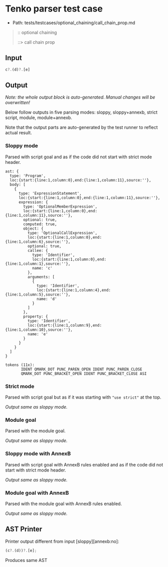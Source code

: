 # Tenko parser test case

- Path: tests/testcases/optional_chaining/call_chain_prop.md

> :: optional chaining
>
> ::> call chain prop
>
> 

## Input

`````js
c?.(d)?.[e]
`````

## Output

_Note: the whole output block is auto-generated. Manual changes will be overwritten!_

Below follow outputs in five parsing modes: sloppy, sloppy+annexb, strict script, module, module+annexb.

Note that the output parts are auto-generated by the test runner to reflect actual result.

### Sloppy mode

Parsed with script goal and as if the code did not start with strict mode header.

`````
ast: {
  type: 'Program',
  loc:{start:{line:1,column:0},end:{line:1,column:11},source:''},
  body: [
    {
      type: 'ExpressionStatement',
      loc:{start:{line:1,column:0},end:{line:1,column:11},source:''},
      expression: {
        type: 'OptionalMemberExpression',
        loc:{start:{line:1,column:0},end:{line:1,column:11},source:''},
        optional: true,
        computed: true,
        object: {
          type: 'OptionalCallExpression',
          loc:{start:{line:1,column:0},end:{line:1,column:6},source:''},
          optional: true,
          callee: {
            type: 'Identifier',
            loc:{start:{line:1,column:0},end:{line:1,column:1},source:''},
            name: 'c'
          },
          arguments: [
            {
              type: 'Identifier',
              loc:{start:{line:1,column:4},end:{line:1,column:5},source:''},
              name: 'd'
            }
          ]
        },
        property: {
          type: 'Identifier',
          loc:{start:{line:1,column:9},end:{line:1,column:10},source:''},
          name: 'e'
        }
      }
    }
  ]
}

tokens (11x):
       IDENT QMARK_DOT PUNC_PAREN_OPEN IDENT PUNC_PAREN_CLOSE
       QMARK_DOT PUNC_BRACKET_OPEN IDENT PUNC_BRACKET_CLOSE ASI
`````

### Strict mode

Parsed with script goal but as if it was starting with `"use strict"` at the top.

_Output same as sloppy mode._

### Module goal

Parsed with the module goal.

_Output same as sloppy mode._

### Sloppy mode with AnnexB

Parsed with script goal with AnnexB rules enabled and as if the code did not start with strict mode header.

_Output same as sloppy mode._

### Module goal with AnnexB

Parsed with the module goal with AnnexB rules enabled.

_Output same as sloppy mode._

## AST Printer

Printer output different from input [sloppy][annexb:no]:

````js
(c?.(d))?.[e];
````

Produces same AST
